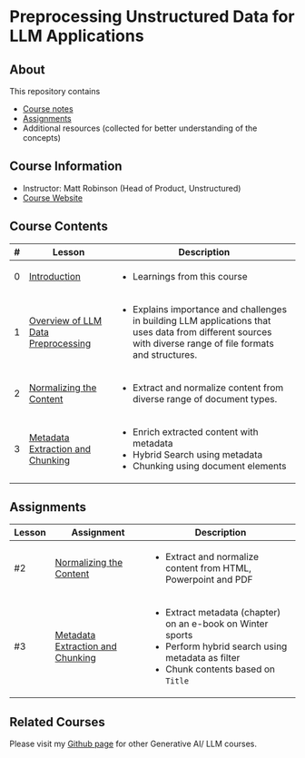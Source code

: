# Preprocessing Unstructured Data for LLM Applications

## About

This repository contains

- [Course notes](#course-contents)
- [Assignments](#assignments)
- Additional resources (collected for better understanding of the concepts)

## Course Information

- Instructor: Matt Robinson (Head of Product, Unstructured)
- [Course Website](https://www.deeplearning.ai/short-courses/preprocessing-unstructured-data-for-llm-applications/)

## Course Contents

|#|     Lesson  |   Description   |
|-|-------------|-----------------|
|0|[Introduction](./notes/Lesson_0.md)|<ul><li>Learnings from this course</li></ul>|
|1|[Overview of LLM Data Preprocessing](./notes/Lesson_1.md)|<ul><li>Explains importance and challenges in building LLM applications that uses data from different sources with diverse range of file formats and structures.</li></ul>|
|2|[Normalizing the Content](./notes/Lesson_2.md)|<ul><li>Extract and normalize content from diverse range of document types.</li></ul>|
|3|[Metadata Extraction and Chunking](./notes/Lesson_3.md)|<ul><li>Enrich extracted content with metadata</li><li>Hybrid Search using metadata</li><li>Chunking using document elements</li></ul>|

## Assignments

  |Lesson|         Assignment        |   Description   |
  |-------|---------------------------|-----------------|
  |#2|[Normalizing the Content](./notes/Lesson_2.md#notebook)|<ul><li>Extract and normalize content from HTML, Powerpoint and PDF</li></ul>|
  |#3|[Metadata Extraction and Chunking](./notes/Lesson_3.md#notebook)|<ul><li>Extract metadata (chapter) on an e-book on Winter sports</li><li>Perform hybrid search using metadata as filter</li><li>Chunk contents based on `Title`</li></ul>|

## Related Courses

Please visit my [Github page](https://kaushikacharya.github.io/courses/#generative-ai--large-language-models-llm) for other Generative AI/ LLM courses.
